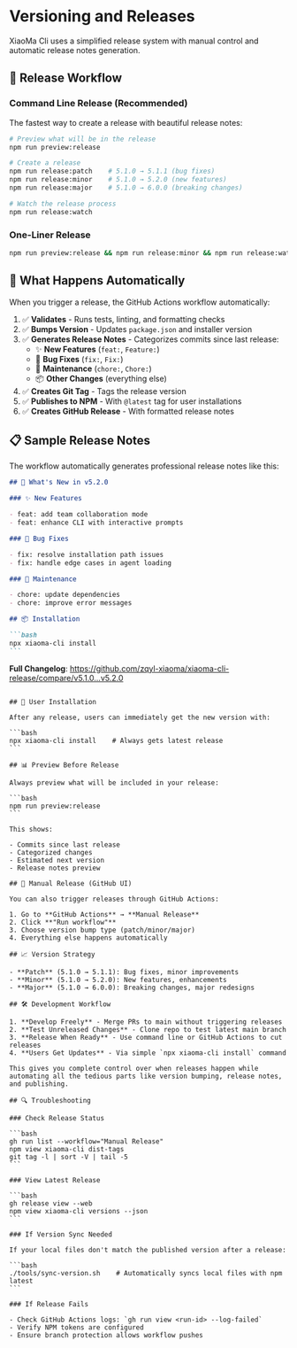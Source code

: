 # Versioning and Releases

XiaoMa Cli uses a simplified release system with manual control and automatic release notes generation.

## 🚀 Release Workflow

### Command Line Release (Recommended)

The fastest way to create a release with beautiful release notes:

```bash
# Preview what will be in the release
npm run preview:release

# Create a release
npm run release:patch    # 5.1.0 → 5.1.1 (bug fixes)
npm run release:minor    # 5.1.0 → 5.2.0 (new features)
npm run release:major    # 5.1.0 → 6.0.0 (breaking changes)

# Watch the release process
npm run release:watch
```

### One-Liner Release

```bash
npm run preview:release && npm run release:minor && npm run release:watch
```

## 📝 What Happens Automatically

When you trigger a release, the GitHub Actions workflow automatically:

1. ✅ **Validates** - Runs tests, linting, and formatting checks
2. ✅ **Bumps Version** - Updates `package.json` and installer version
3. ✅ **Generates Release Notes** - Categorizes commits since last release:
   - ✨ **New Features** (`feat:`, `Feature:`)
   - 🐛 **Bug Fixes** (`fix:`, `Fix:`)
   - 🔧 **Maintenance** (`chore:`, `Chore:`)
   - 📦 **Other Changes** (everything else)
4. ✅ **Creates Git Tag** - Tags the release version
5. ✅ **Publishes to NPM** - With `@latest` tag for user installations
6. ✅ **Creates GitHub Release** - With formatted release notes

## 📋 Sample Release Notes

The workflow automatically generates professional release notes like this:

````markdown
## 🚀 What's New in v5.2.0

### ✨ New Features

- feat: add team collaboration mode
- feat: enhance CLI with interactive prompts

### 🐛 Bug Fixes

- fix: resolve installation path issues
- fix: handle edge cases in agent loading

### 🔧 Maintenance

- chore: update dependencies
- chore: improve error messages

## 📦 Installation

```bash
npx xiaoma-cli install
```
````

**Full Changelog**: https://github.com/zqyl-xiaoma/xiaoma-cli-release/compare/v5.1.0...v5.2.0

````

## 🎯 User Installation

After any release, users can immediately get the new version with:

```bash
npx xiaoma-cli install    # Always gets latest release
```

## 📊 Preview Before Release

Always preview what will be included in your release:

```bash
npm run preview:release
```

This shows:

- Commits since last release
- Categorized changes
- Estimated next version
- Release notes preview

## 🔧 Manual Release (GitHub UI)

You can also trigger releases through GitHub Actions:

1. Go to **GitHub Actions** → **Manual Release**
2. Click **"Run workflow"**
3. Choose version bump type (patch/minor/major)
4. Everything else happens automatically

## 📈 Version Strategy

- **Patch** (5.1.0 → 5.1.1): Bug fixes, minor improvements
- **Minor** (5.1.0 → 5.2.0): New features, enhancements
- **Major** (5.1.0 → 6.0.0): Breaking changes, major redesigns

## 🛠️ Development Workflow

1. **Develop Freely** - Merge PRs to main without triggering releases
2. **Test Unreleased Changes** - Clone repo to test latest main branch
3. **Release When Ready** - Use command line or GitHub Actions to cut releases
4. **Users Get Updates** - Via simple `npx xiaoma-cli install` command

This gives you complete control over when releases happen while automating all the tedious parts like version bumping, release notes, and publishing.

## 🔍 Troubleshooting

### Check Release Status

```bash
gh run list --workflow="Manual Release"
npm view xiaoma-cli dist-tags
git tag -l | sort -V | tail -5
```

### View Latest Release

```bash
gh release view --web
npm view xiaoma-cli versions --json
```

### If Version Sync Needed

If your local files don't match the published version after a release:

```bash
./tools/sync-version.sh    # Automatically syncs local files with npm latest
```

### If Release Fails

- Check GitHub Actions logs: `gh run view <run-id> --log-failed`
- Verify NPM tokens are configured
- Ensure branch protection allows workflow pushes
````
